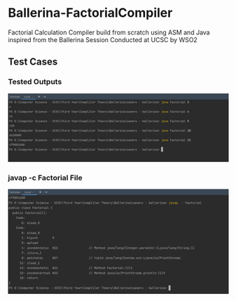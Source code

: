 # Ballerina-FactorialCompiler
Factorial Calculation Compiler build from scratch using ASM and Java inspired from the Ballerina Session Conducted at UCSC by WSO2

## Test Cases

### Tested Outputs
![Test Image 01](./TestCases/1.jpg)

### javap -c Factorial File
![Test Image 01](./TestCases/2.jpg)
